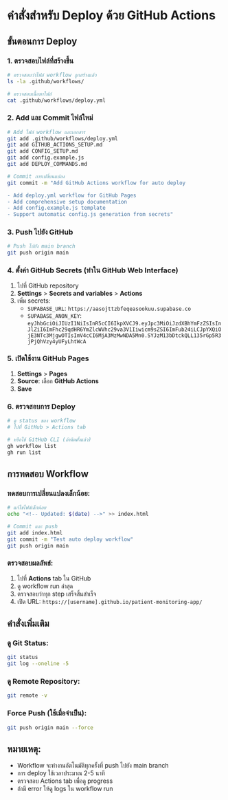 # คำสั่งสำหรับ Deploy ด้วย GitHub Actions

## ขั้นตอนการ Deploy

### 1. ตรวจสอบไฟล์ที่สร้างขึ้น
```bash
# ตรวจสอบว่าไฟล์ workflow ถูกสร้างแล้ว
ls -la .github/workflows/

# ตรวจสอบเนื้อหาไฟล์
cat .github/workflows/deploy.yml
```

### 2. Add และ Commit ไฟล์ใหม่
```bash
# Add ไฟล์ workflow และเอกสาร
git add .github/workflows/deploy.yml
git add GITHUB_ACTIONS_SETUP.md
git add CONFIG_SETUP.md
git add config.example.js
git add DEPLOY_COMMANDS.md

# Commit การเปลี่ยนแปลง
git commit -m "Add GitHub Actions workflow for auto deploy

- Add deploy.yml workflow for GitHub Pages
- Add comprehensive setup documentation
- Add config.example.js template
- Support automatic config.js generation from secrets"
```

### 3. Push ไปยัง GitHub
```bash
# Push ไปยัง main branch
git push origin main
```

### 4. ตั้งค่า GitHub Secrets (ทำใน GitHub Web Interface)

1. ไปที่ GitHub repository
2. **Settings** > **Secrets and variables** > **Actions**
3. เพิ่ม secrets:
   - `SUPABASE_URL`: `https://aasojttzbfeqeasookuu.supabase.co`
   - `SUPABASE_ANON_KEY`: `eyJhbGciOiJIUzI1NiIsInR5cCI6IkpXVCJ9.eyJpc3MiOiJzdXBhYmFzZSIsInJlZiI6ImFhc29qdHR6YmZlcWVhc29va3V1Iiwicm9sZSI6ImFub24iLCJpYXQiOjE3NTc3MjgwOTIsImV4cCI6MjA3MzMwNDA5Mn0.SYJzM13bDtckQLL135rGp5R3jPjQhVzy4yUFyLhtWcA`

### 5. เปิดใช้งาน GitHub Pages

1. **Settings** > **Pages**
2. **Source**: เลือก **GitHub Actions**
3. **Save**

### 6. ตรวจสอบการ Deploy

```bash
# ดู status ของ workflow
# ไปที่ GitHub > Actions tab

# หรือใช้ GitHub CLI (ถ้าติดตั้งแล้ว)
gh workflow list
gh run list
```

## การทดสอบ Workflow

### ทดสอบการเปลี่ยนแปลงเล็กน้อย:
```bash
# แก้ไขไฟล์เล็กน้อย
echo "<!-- Updated: $(date) -->" >> index.html

# Commit และ push
git add index.html
git commit -m "Test auto deploy workflow"
git push origin main
```

### ตรวจสอบผลลัพธ์:
1. ไปที่ **Actions** tab ใน GitHub
2. ดู workflow run ล่าสุด
3. ตรวจสอบว่าทุก step เสร็จสิ้นสำเร็จ
4. เปิด URL: `https://[username].github.io/patient-monitoring-app/`

## คำสั่งเพิ่มเติม

### ดู Git Status:
```bash
git status
git log --oneline -5
```

### ดู Remote Repository:
```bash
git remote -v
```

### Force Push (ใช้เมื่อจำเป็น):
```bash
git push origin main --force
```

## หมายเหตุ:

- Workflow จะทำงานอัตโนมัติทุกครั้งที่ push ไปยัง main branch
- การ deploy ใช้เวลาประมาณ 2-5 นาที
- ตรวจสอบ Actions tab เพื่อดู progress
- ถ้ามี error ให้ดู logs ใน workflow run